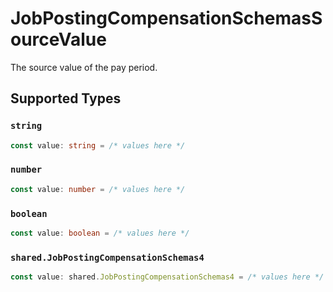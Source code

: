 # JobPostingCompensationSchemasSourceValue

The source value of the pay period.


## Supported Types

### `string`

```typescript
const value: string = /* values here */
```

### `number`

```typescript
const value: number = /* values here */
```

### `boolean`

```typescript
const value: boolean = /* values here */
```

### `shared.JobPostingCompensationSchemas4`

```typescript
const value: shared.JobPostingCompensationSchemas4 = /* values here */
```


